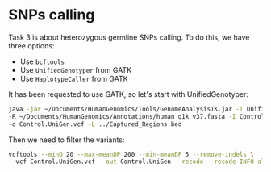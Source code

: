 # SNPs calling

Task 3 is about heterozygous germline SNPs calling. To do this, we have three options:

* Use `bcftools`
* Use `UnifiedGenotyper` from GATK
* Use `HaplotypeCaller` from GATK

It has been requested to use GATK, so let's start with UnifiedGenotyper:

```bash
java -jar ~/Documents/HumanGenomics/Tools/GenomeAnalysisTK.jar -T UnifiedGenotyper \
-R ~/Documents/HumanGenomics/Annotations/human_g1k_v37.fasta -I Control.sorted.dedup.realigned.recal.bam \
-o Control.UniGen.vcf -L ../Captured_Regions.bed
```

Then we need to filter the variants:

```bash
vcftools --minQ 20 --max-meanDP 200 --min-meanDP 5 --remove-indels \
--vcf Control.UniGen.vcf --out Control.UniGen --recode --recode-INFO-all
```
